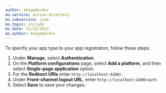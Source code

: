 ```yaml
---
author: kengaderdus
ms.service: active-directory
ms.subservice: ciam
ms.topic: include
ms.date: 11/22/2023
ms.author: kengaderdus
---
```


To specify your app type to your app registration, follow these steps:

1. Under **Manage**, select **Authentication**.
1. On the **Platform configurations** page, select **Add a platform**, and then select **Single-page application** option.
1. For the **Redirect URIs** enter `http://localhost:4200/`.
1. Under **Front-channel logout URL**, enter `http://localhost:4200/auth`.
1. Select **Save** to save your changes.
